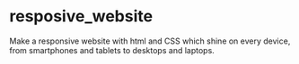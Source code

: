 # resposive_website
Make a responsive website with html and CSS which shine on every device, from smartphones and tablets to desktops and laptops.
